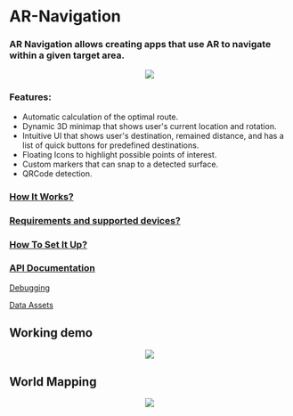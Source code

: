 # AR-Navigation

### AR Navigation allows creating apps that use AR to navigate within a given target area. 

 <p align="center">
  <img src="https://github.com/nesseratious/AR-Navigation/blob/master/Images/1_rescaled.png" />
</p>

### Features:
- Automatic calculation of the optimal route.
- Dynamic 3D minimap that shows user's current location and rotation.
- Intuitive UI that shows user's destination, remained distance, and has a list of quick buttons for predefined destinations.
- Floating Icons to highlight possible points of interest.
- Custom markers that can snap to a detected surface.
- QRCode detection. 

 ### [How It Works?](https://github.com/nesseratious/AR-Navigation/blob/master/Documentation/How-It-Works.md)
 
 ### [Requirements and supported devices?](https://github.com/nesseratious/AR-Navigation/blob/master/Documentation/Requirements.md)
 
 ### [How To Set It Up?](https://github.com/nesseratious/AR-Navigation/blob/master/Documentation/AR-Navigation-How-To-Set-It-Up.md)
 
 ### [API Documentation](https://github.com/nesseratious/AR-Navigation/blob/master/API/API.md)
 
 [Debugging](https://github.com/nesseratious/AR-Navigation/blob/master/Documentation/Debug.md)

 [Data Assets](https://github.com/nesseratious/AR-Navigation/blob/master/API/DataAssets.md)
 
## Working demo
 <p align="center">
  <img src="https://github.com/nesseratious/AR-Navigation-Documentation/blob/master/Images/RPReplay_Final1579278581.gif" />
</p>
 
## World Mapping
<p align="center">
  <img src="https://github.com/nesseratious/AR-Navigation-Documentation/blob/master/Images/RPReplay_Final1579277884.gif" />
</p>
